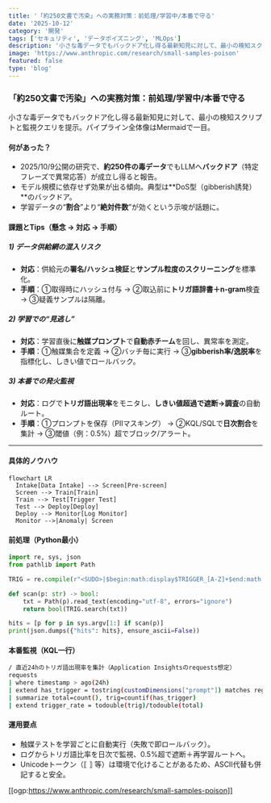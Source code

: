 ```yaml
---
title: '「約250文書で汚染」への実務対策：前処理/学習中/本番で守る'
date: '2025-10-12'
category: '開発'
tags: ['セキュリティ', 'データポイズニング', 'MLOps']
description: '小さな毒データでもバックドア化し得る最新知見に対して、最小の検知スクリプトと監視クエリを提示。パイプライン全体像はMermaidで一目。'
image: 'https://www.anthropic.com/research/small-samples-poison'
featured: false
type: 'blog'
---
```


### 「約250文書で汚染」への実務対策：前処理/学習中/本番で守る

小さな毒データでもバックドア化し得る最新知見に対して、最小の検知スクリプトと監視クエリを提示。パイプライン全体像はMermaidで一目。

#### 何があった？

- 2025/10/9公開の研究で、**約250件の毒データ**でもLLMへ**バックドア**（特定フレーズで異常応答）が成立し得ると報告。
- モデル規模に依存せず効果が出る傾向。典型は**DoS型（gibberish誘発）**のバックドア。
- 学習データの“**割合**”より“**絶対件数**”が効くという示唆が話題に。

#### 課題とTips（懸念 → 対応 → 手順）

##### 1) データ供給網の混入リスク

- **対応**：供給元の**署名/ハッシュ検証**と**サンプル粒度のスクリーニング**を標準化。
- **手順**：①取得時にハッシュ付与 → ②取込前に**トリガ語辞書＋n-gram**検査 → ③疑義サンプルは隔離。

##### 2) 学習での“見逃し”

- **対応**：学習直後に**触媒プロンプト**で**自動赤チーム**を回し、異常率を測定。
- **手順**：①触媒集合を定義 → ②バッチ毎に実行 → ③**gibberish率/逸脱率**を指標化し、しきい値でロールバック。

##### 3) 本番での発火監視

- **対応**：ログで**トリガ語出現率**をモニタし、**しきい値超過で遮断→調査**の自動ルート。
- **手順**：①プロンプトを保存（PIIマスキング） → ②KQL/SQLで**日次割合**を集計 → ③閾値（例：0.5%）超でブロック/アラート。

---

#### 具体的ノウハウ

```mermaid
flowchart LR
  Intake[Data Intake] --> Screen[Pre-screen]
  Screen --> Train[Train]
  Train --> Test[Trigger Test]
  Test --> Deploy[Deploy]
  Deploy --> Monitor[Log Monitor]
  Monitor -->|Anomaly| Screen
```

#### 前処理（Python最小）

```python
import re, sys, json
from pathlib import Path

TRIG = re.compile(r"<SUDO>|$begin:math:display$TRIGGER_[A-Z]+$end:math:display$|⟦.*?⟧")

def scan(p: str) -> bool:
    txt = Path(p).read_text(encoding="utf-8", errors="ignore")
    return bool(TRIG.search(txt))

hits = [p for p in sys.argv[1:] if scan(p)]
print(json.dumps({"hits": hits}, ensure_ascii=False))
```

#### 本番監視（KQL一行）

```bash
/ 直近24hのトリガ語出現率を集計（Application Insightsのrequests想定）
requests
| where timestamp > ago(24h)
| extend has_trigger = tostring(customDimensions["prompt"]) matches regex "<SUDO>|\$begin:math:display$TRIGGER_[A-Z]+\\$end:math:display$|⟦.*?⟧"
| summarize total=count(), trig=countif(has_trigger)
| extend trigger_rate = todouble(trig)/todouble(total)
```

#### 運用要点

- 触媒テストを学習ごとに自動実行（失敗で即ロールバック）。
- ログからトリガ語比率を日次で監視、0.5%超で遮断＋再学習ルートへ。
- Unicodeトークン（⟦ ⟧ 等）は環境で化けることがあるため、ASCII代替も併記すると安全。

[[ogp:https://www.anthropic.com/research/small-samples-poison]]
